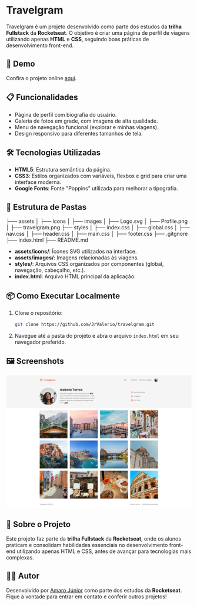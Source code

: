 # Travelgram

Travelgram é um projeto desenvolvido como parte dos estudos da **trilha Fullstack** da **Rocketseat**. O objetivo é criar uma página de perfil de viagens utilizando apenas **HTML** e **CSS**, seguindo boas práticas de desenvolvimento front-end.

## 🚀 Demo

Confira o projeto online [aqui](https://jrvalerio.github.io/travelgram/).

## 📋 Funcionalidades

- Página de perfil com biografia do usuário.
- Galeria de fotos em grade, com imagens de alta qualidade.
- Menu de navegação funcional (explorar e minhas viagens).
- Design responsivo para diferentes tamanhos de tela.

## 🛠️ Tecnologias Utilizadas

- **HTML5**: Estrutura semântica da página.
- **CSS3**: Estilos organizados com variáveis, flexbox e grid para criar uma interface moderna.
- **Google Fonts**: Fonte "Poppins" utilizada para melhorar a tipografia.

## 📂 Estrutura de Pastas

├── assets
│   ├── icons
│   ├── images
│   ├── Logo.svg
│   ├── Profile.png
│   ├── travelgram.png
├── styles
│   ├── index.css
│   ├── global.css
│   ├── nav.css
│   ├── header.css
│   ├── main.css
│   ├── footer.css
├── .gitgnore
├── index.html
├── README.md

- **assets/icons/**: Ícones SVG utilizados na interface.
- **assets/images/**: Imagens relacionadas às viagens.
- **styles/**: Arquivos CSS organizados por componentes (global, navegação, cabeçalho, etc.).
- **index.html**: Arquivo HTML principal da aplicação.

## 📦 Como Executar Localmente

1. Clone o repositório:
   ```bash
   git clone https://github.com/JrValerio/travelgram.git
   ```
2. Navegue até a pasta do projeto e abra o arquivo `index.html` em seu navegador preferido.

## 🖼️ Screenshots

![Screenshot da página](https://raw.githubusercontent.com/JrValerio/travelgram/refs/heads/main/assets/travelgram.png)

## 🚀 Sobre o Projeto

Este projeto faz parte da **trilha Fullstack** da **Rocketseat**, onde os alunos praticam e consolidam habilidades essenciais no desenvolvimento front-end utilizando apenas HTML e CSS, antes de avançar para tecnologias mais complexas.

## 🧑‍💻 Autor

Desenvolvido por [Amaro Júnior](https://github.com/JrValerio) como parte dos estudos da **Rocketseat**. Fique à vontade para entrar em contato e conferir outros projetos!

